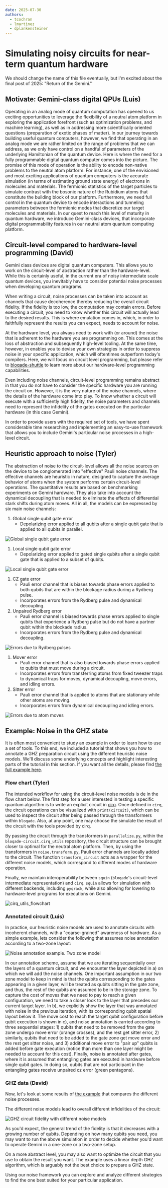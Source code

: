 ```yaml
---
date: 2025-07-30
authors:
  - tcochran
  - lmartinez
  - dplankensteiner
---
```


# Simulating noisy circuits for near-term quantum hardware

We should change the name of this file eventually, but I'm excited about the final post of 2025: "Return of the Gemini."

## Motivate: Gemini-class digital QPUs (Luis)

Operating in an analog mode of quantum computation has opened to us exciting opportunities to leverage the flexibility
of a neutral atom platform in exploring the application forefront (such as optimization problems, and machine learning),
as well as in addressing more scientifically oriented questions (preparation of exotic phases of matter).
In our journey towards building useful quantum computers, however, we find that operating in an analog mode we are
rather limited on the range of problems that we can address, as we only have control on a handful of parameters of the
underlying Hamiltonian of the quantum device. Here is where the need for a fully programmable digital quantum computer
comes into the picture. The promise of this mode of operation is the ability to encode non-native problems to the
neutral atom platform. For instance, one of the envisioned and most exciting applications of quantum computers is the
accurate simulation (in terms of estimating ground state energy) of electrons in molecules and materials. The fermionic
statistics of the target particles to simulate contrast with the bosonic nature of the Rubidium atoms that constitute
the building block of our platform. Furthermore, we need full control in the quantum device to encode interactions and
tunneling parameters between the fermionic modes that discretize our target molecules and materials.
In our quest to reach this level of maturity in quantum hardware, we introduce Gemini-class devices, that incorporate
digital programmability features in our neutral atom quantum computing platform.

## Circuit-level compared to hardware-level programming (David)

Gemini class devices are digital quantum computers.
This allows you to work on the circuit-level of abstraction rather than the hardware-level.
While this is certainly useful, in the current era of noisy intermediate scale quantum devices, you inevitably have to
consider potential noise processes when developing quantum programs.

When writing a circuit, noise processes can be taken into account as channels that cause decoherence thereby reducing
the overall circuit fidelity.
If the fidelity is too low, the computation may contain errors.
Before executing a circuit, you need to know whether this circuit will actually lead to the desired results.
This is where emulation comes in, which, in order to faithfully represent the results you can expect, needs to account
for noise.

At the hardware level, you always need to work with (or around) the noise that is adherent to the hardware you are
programming on.
This comes at the loss of abstraction and subsequently high-level tooling.
At the same time, however, in enables you to devise your own strategies in order to suppress noise in your specific
application, which will oftentimes outperform today's compilers.
Here, we will focus on circuit level programming, but please refer
to [bloqade-shuttle](https://queracomputing.github.io/bloqade-shuttle/dev/) to learn more about our hardware-level
programming capabilities.

Even including noise channels, circuit-level programming remains abstract in that you do not have to consider the
specific hardware you are running the circuit on.
However, it is the very nature of the noise channels, where the details of the hardware come into play.
To know whether a circuit will execute with a sufficiently high fidelity, the noise parameters and channels need to
represent the infidelity of the gates executed on the particular hardware (in this case Gemini).

In order to provide users with the required set of tools, we have spent considerable time researching and implementing
an easy-to-use framework that allows you to include Gemini's particular noise processes in a high-level circuit.

## Heuristic approach to noise (Tyler)

The abstraction of noise to the circuit-level allows all the noise sources on the device to be conglomerated into
"effective" Pauli noise channels. The effective channels are heuristic in nature, designed to capture the average
behavior of atoms when the system performs certain circuit-level operations. The quantitative results are based on
benchmarking experiments on Gemini hardware. They also take into account the dynamical decoupling that is needed to
eliminate the effects of differential stark shifts during atom moves. All in all, the models can be expressed by six
main noise channels:

1. Global single qubit gate error
    - Depolarizing error applied to all qubits after a single qubit gate that is applied to all qubits in parallel.

![Global single qubit gate error](./global_single_qubit_gate_error.png)

1. Local single qubit gate error
    - Depolarizing error applied to gated single qubits after a single qubit gate that is applied to a subset of qubits.

![Local single qubit gate error](./local_single_qubit_gate_error.png)

1. CZ gate error
    - Pauli error channel that is biases towards phase errors applied to both qubits that are within the blockage radius
      during a Rydberg pulse.
    - Incorporates errors from the Rydberg pulse and dynamical decoupling.
1. Unpaired Rydberg error
    - Pauli error channel is biased towards phase errors applied to single qubits that experience a Rydberg pulse but do
      not have a partner qubit within the blockade radius.
    - Incorporates errors from the Rydberg pulse and dynamical decoupling.

![Errors due to Rydberg pulses](./rydberg_error.png)

1. Mover error
    - Pauli error channel that is also biased towards phase errors applied to qubits that must move during a circuit.
    - Incorporates errors from transferring atoms from fixed tweezer traps to dynamical traps for moves, dynamical
      decoupling, move errors, and idling errors.
1. Sitter error
    - Pauli error channel that is applied to atoms that are stationary while other atoms are moving.
    - Incorporates errors from dynamical decoupling and idling errors.

![Errors due to atom moves](./move_error.png)

## Example: Noise in the GHZ state

It is often most convenient to study an example in order to learn how to use a set of tools.
To this end, we included a tutorial that shows you how to annotate a GHZ preparation circuit using the different
heuristic noise models.
We'll discuss some underlying concepts and highlight interesting parts of the tutorial in this section.
If you want all the details, please find [the full example here](../../../digital/examples/noisy_ghz.py).

### Flow chart (Tyler)

The intended workflow for using the circuit-level noise models is de in the flow chart below. The first step for
a user interested in testing a specific quantum algorithm is to write an explicit circuit
in [cirq](https://quantumai.google/cirq). Once defined in `cirq`, the circuit operations can be visualized with
`print(circuit)`, which can be used to inspect the circuit after being passed through the transformers within `bloqade`.
Also, at any point, one may choose the simulate the result of the circuit with the tools provided by cirq.

By passing the circuit through the transformers in `parallelize.py`, within the `bloqade-circuit.cirq_utils` repository,
the circuit structure can be brought closer to optimal for the neutral atom platform. Then, by using the transformers
in `noise.transform.py`, Pauli error channels are locally added to the circuit. The function `transform_circuit` acts as 
a wrapper for the different noise models, which correspond to different modes of hardware operation.

Finally, we maintain interoperability between `squin` (`bloqade`'s circuit-level intermediate representation) and
`cirq`. `squin` allows for simulation with different backends, including `pyqrack`, while also allowing for lowering to
hardware-level programs for executions on Gemini.

![cirq_utils_flowchart](./flowchart.png)

### Annotated circuit (Luis)

In practice, our heuristic noise models are used to annotate circuits with incoherent channels, with a "coarse-grained"
awareness of hardware. As a simple example, lets consider the following that assumes noise annotation according to a
two-zone layout:

![Noise annotation example. Two zone model](../../../digital/examples/example_annotation.svg)

In our annotation scheme, assume that we are iterating sequentially over the layers of a quantum circuit, and we
encounter the layer depicted in a) on which we will add the noise channels. One important assumption in our two zone
model to keep in mind is that the qubits corresponding to the gates appearing in a given layer, will be treated as
qubits sitting in the gate zone, and thus, the rest of the qubits are assumed to be in the storage zone. To capture the
cost of moves that we need to pay to reach a given configuration, we need to take a closer look to the layer that
precedes our current target layer. In b), we explicitly show the layer that was annotated with noise in the previous
iteration, with its corresponding qubit spatial layout below it. The move cost to reach the target qubit configuration
before qubit execution is shown in c), and noise annotation is carried according to three sequential stages: 1) qubits
that need to be removed from the gate zone undergo move error (orange crosses), and the rest get sitter error, 2)
similarly, qubits that need to be added to the gate zone get move error and the rest get sitter noise, and 3) additional
move error to "pair up" qubits is added before gate execution (notice than more than one layer might be needed to
account for this cost). Finally, noise is annotated after gates, where it is assumed that entangling gates are executed
in hardware before single qubit gates. In doing so, qubits that are not participant in the entangling gates receive
unpaired cz error (green pentagons).

### GHZ data (David)

Now, let's look at some results of [the example](../../../digital/examples/noisy_ghz.py) that compares the different
noise processes.

The different noise models lead to overall different infidelities of the circuit:

![GHZ circuit fidelity with different noise models](../../../digital/examples/noisy_ghz_fidelity.svg)

As you'd expect, the general trend of the fidelity is that it decreases with a growing number of qubits.
Depending on how many qubits you need, you may want to run the above simulation in order to decide whether you'd want to
operate Gemini in a one-zone or a two-zone setup.

On a more abstract level, you may also want to optimize the circuit that you use to obtain the result you want.
The example uses a linear depth GHZ algorithm, which is arguably not the best choice to prepare a GHZ state.

Using our noise framework you can explore and analyze different strategies to find the one best suited for your
particular application.

